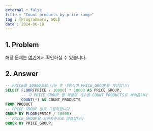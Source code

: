 ```yaml
---
external : false
title : "Count products by price range"
tag : [Programmers, SQL]
date : 2024-06-18
---
```


## 1. Problem

해당 문제는 [여기](https://school.programmers.co.kr/learn/courses/30/lessons/131530)에서 확인하실 수 있습니다.

## 2. Answer

```sql
-- PRICE를 10000으로 나눈 후 내림하여 PRICE_GROUP을 계산합니다
SELECT FLOOR(PRICE / 10000) * 10000 AS PRICE_GROUP,
       -- 각 PRICE_GROUP 별 제품의 개수를 COUNT_PRODUCTS로 세어줍니다
       COUNT(*) AS COUNT_PRODUCTS
FROM PRODUCT
-- PRICE_GROUP 별로 그룹화합니다
GROUP BY FLOOR(PRICE / 10000)
-- PRICE_GROUP을 오름차순으로 정렬합니다
ORDER BY PRICE_GROUP;
```
